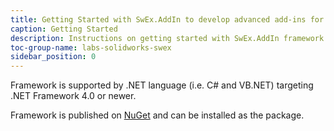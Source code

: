 ```yaml
---
title: Getting Started with SwEx.AddIn to develop advanced add-ins for SOLIDWORKS
caption: Getting Started
description: Instructions on getting started with SwEx.AddIn framework for developing SOLIDWORKS add-ins in C# and VB.NET
toc-group-name: labs-solidworks-swex
sidebar_position: 0
---
```

Framework is supported by .NET language (i.e. C# and VB.NET) targeting .NET Framework 4.0 or newer.

Framework is published on [NuGet](https://www.nuget.org/packages/CodeStack.SwEx.AddIn/0.2.2-beta) and can be installed as the package.